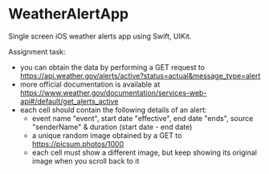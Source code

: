 # WeatherAlertApp
Single screen iOS weather alerts app using Swift, UIKit.

Assignment task:
- you can obtain the data by performing a GET request to https://api.weather.gov/alerts/active?status=actual&message_type=alert
- more official documentation is available at https://www.weather.gov/documentation/services-web-api#/default/get_alerts_active
- each cell should contain the following details of an alert:
    - event name "event", start date "effective", end date "ends", source "senderName" & duration (start date - end date)
    - a unique random image obtained by a GET to https://picsum.photos/1000
    - each cell must show a different image, but keep showing its original image when you scroll back to it
